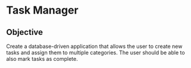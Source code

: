 # Task Manager

## Objective
Create a database-driven application that allows the user to create new tasks and assign them to multiple categories. The user should be able to also mark tasks as complete.
